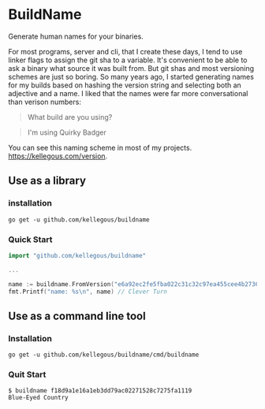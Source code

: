 # BuildName

Generate human names for your binaries.

For most programs, server and cli, that I create these days, I tend to use linker flags to assign the git sha to a variable. It's convenient to be able to ask a binary what source it was built from. But git shas and most versioning schemes are just so boring. So many years ago, I started generating names for my builds based on hashing the version string and selecting both an adjective and a name. I liked that the names were far more conversational than verison numbers:

> What build are you using?

> I'm using Quirky Badger

You can see this naming scheme in most of my projects. https://kellegous.com/version.

## Use as a library

### installation

`go get -u github.com/kellegous/buildname`

### Quick Start

```go
import "github.com/kellegous/buildname"

...

name := buildname.FromVersion("e6a92ec2fe5fba022c31c32c97ea455cee4b2736")
fmt.Printf("name: %s\n", name) // Clever Turn
```

## Use as a command line tool

### Installation

`go get -u github.com/kellegous/buildname/cmd/buildname`

### Quit Start

```
$ buildname f18d9a1e16a1eb3dd79ac02271528c7275fa1119
Blue-Eyed Country
```
